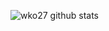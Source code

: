 ![wko27 github stats](https://github-readme-stats.vercel.app/api?username=wko27&count_private=true)

